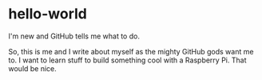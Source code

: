 # hello-world
I'm new and GitHub tells me what to do.

So, this is me and I write about myself as the mighty GitHub gods want me to. I want to learn stuff to build something cool with a Raspberry Pi. That would be nice.
